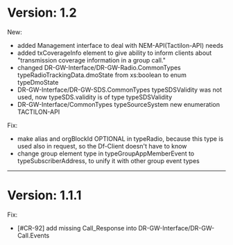 # Version: 1.2

New:
- added Management interface to deal with NEM-API(Tactilon-API) needs
- added txCoverageInfo element to give ability to inform clients about "transmission coverage information in a group call."
- changed DR-GW-Interface/DR-GW-Radio.CommonTypes typeRadioTrackingData.dmoState from xs:boolean to enum typeDmoState
- DR-GW-Interface/DR-GW-SDS.CommonTypes typeSDSValidity was not used, now typeSDS.validity is of type typeSDSValidity
- DR-GW-Interface/CommonTypes typeSourceSystem new enumeration TACTILON-API

Fix:
- make alias and orgBlockId OPTIONAL in typeRadio, because this type is used also in request, so the Df-Client doesn't have to know
- change group element type in typeGroupAppMemberEvent to typeSubscriberAddress, to unify it with other group event types
---
# Version: 1.1.1

Fix:
- [#CR-92] add missing Call_Response into DR-GW-Interface/DR-GW-Call.Events
